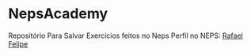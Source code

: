 # NepsAcademy

Repositório Para Salvar Exercícios feitos no Neps
Perfil no NEPS: [Rafael Felipe](https://neps.academy/br/user/16888)
